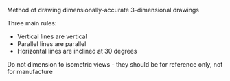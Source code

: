 Method of drawing dimensionally-accurate 3-dimensional drawings

Three main rules:

- Vertical lines are vertical
- Parallel lines are parallel
- Horizontal lines are inclined at 30 degrees

Do not dimension to isometric views - they should be for reference only, not for manufacture

